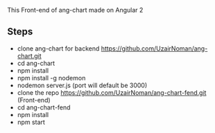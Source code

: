 This Front-end of ang-chart made on Angular 2

## Steps
* clone ang-chart for backend https://github.com/UzairNoman/ang-chart.git
* cd ang-chart
* npm install
* npm install -g nodemon
* nodemon server.js (port will default be 3000)
* clone the repo https://github.com/UzairNoman/ang-chart-fend.git (Front-end)
* cd ang-chart-fend
* npm install
* npm start
